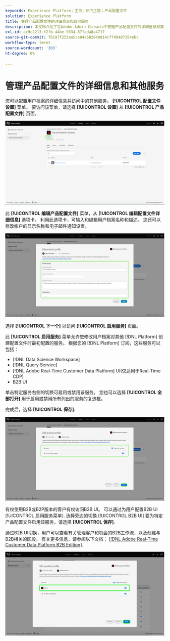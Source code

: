 ```yaml
---
keywords: Experience Platform；主页；热门主题；产品配置文件
solution: Experience Platform
title: 管理产品配置文件的详细信息和其他服务
description: 本文档介绍了在Adobe Admin Console中管理产品配置文件的详细信息和其他服务所需的必要步骤。 您可以从“配置文件设置”菜单配置配置配置文件的详细信息以及访问其他服务。
exl-id: ac9c2213-f2fb-44be-9334-87fada8a4717
source-git-commit: 7b197f253aa5ce04a682040814cf749407154ebc
workflow-type: tm+mt
source-wordcount: '303'
ht-degree: 0%

---
```


# 管理产品配置文件的详细信息和其他服务

您可以配置用户档案的详细信息并访问中的其他服务。 **[!UICONTROL 配置文件设置]** 菜单。 要访问该菜单，请选择 **[!UICONTROL 设置]** 从 **[!UICONTROL 产品配置文件]** 页面。

![设置](../images/settings.png)

此 **[!UICONTROL 编辑产品配置文件]** 菜单，从 **[!UICONTROL 编辑配置文件详细信息]** 选项卡。 利用此选项卡，可输入和编辑用户档案名称和描述。 您还可以修改帐户的显示名称和电子邮件通知设置。

![edit-product-profile](../images/edit-product-profile.png)

选择 **[!UICONTROL 下一个]** 以访问 **[!UICONTROL 启用服务]** 页面。

此 **[!UICONTROL 启用服务]** 菜单允许您修改用户档案对其他 [!DNL Platform] 创建配置文件时最初配置的服务。 根据您的 [!DNL Platform] 订阅，这些服务可以包括：

- [!DNL Data Science Workspace]
- [!DNL Query Service]
- [!DNL Adobe Real-Time Customer Data Platform] UI(仅适用于Real-Time CDP)
- B2B UI

单击特定服务右侧的切换可启用或禁用该服务。 您也可以选择 **[!UICONTROL 全部打开]** 用于启用或禁用所有列出的服务的复选框。

完成后，选择 **[!UICONTROL 保存]**.

![启用 — 服务](../images/enable-services.png)

有权使用B2B或B2P版本的客户有权访问B2B UI。 可以通过为用户配置B2B UI [!UICONTROL 启用服务菜单]. 选择旁边的切换 [!UICONTROL B2B UI] 要为特定产品配置文件启用该服务，请选择 **[!UICONTROL 保存]**.

通过B2B UI切换，用户可以查看有关管理客户和机会的B2B工作流，以及创建与B2B相关的区段。 有关更多信息，请参阅以下文档： [[!DNL Adobe Real-Time Customer Data Platform B2B Edition]](../../rtcdp/b2b-overview.md).

![enable-b2b](../images/enable-b2b.png)
